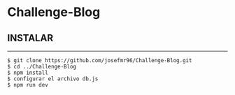 # Challenge-Blog

## INSTALAR
***
```
$ git clone https://github.com/josefmr96/Challenge-Blog.git
$ cd ../Challenge-Blog
$ npm install
$ configurar el archivo db.js
$ npm run dev
